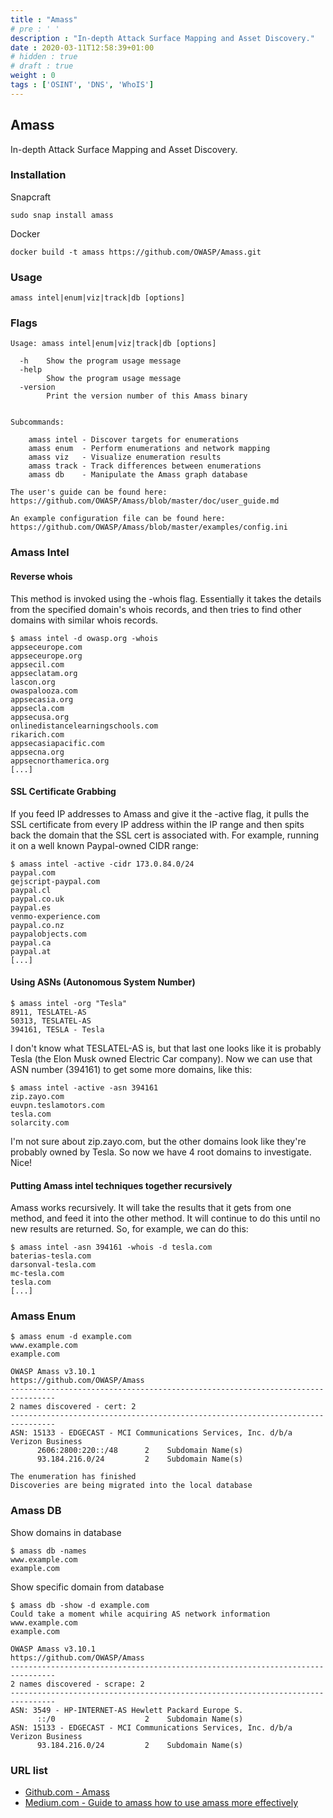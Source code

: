 ```yaml
---
title : "Amass"
# pre : ' '
description : "In-depth Attack Surface Mapping and Asset Discovery."
date : 2020-03-11T12:58:39+01:00
# hidden : true
# draft : true
weight : 0
tags : ['OSINT', 'DNS', 'WhoIS']
---
```


## Amass

In-depth Attack Surface Mapping and Asset Discovery.

### Installation

Snapcraft

```plain
sudo snap install amass
```

Docker

```plain
docker build -t amass https://github.com/OWASP/Amass.git
```

### Usage

```plain
amass intel|enum|viz|track|db [options]
```

### Flags

```plain
Usage: amass intel|enum|viz|track|db [options]

  -h    Show the program usage message
  -help
        Show the program usage message
  -version
        Print the version number of this Amass binary


Subcommands:

    amass intel - Discover targets for enumerations
    amass enum  - Perform enumerations and network mapping
    amass viz   - Visualize enumeration results
    amass track - Track differences between enumerations
    amass db    - Manipulate the Amass graph database

The user's guide can be found here:
https://github.com/OWASP/Amass/blob/master/doc/user_guide.md

An example configuration file can be found here:
https://github.com/OWASP/Amass/blob/master/examples/config.ini
```

### Amass Intel

#### Reverse whois

This method is invoked using the -whois flag. Essentially it takes the details from the specified domain's whois records, and then tries to find other domains with similar whois records.

```plain
$ amass intel -d owasp.org -whois
appseceurope.com
appseceurope.org
appsecil.com
appseclatam.org
lascon.org
owaspalooza.com
appsecasia.org
appsecla.com
appsecusa.org
onlinedistancelearningschools.com
rikarich.com
appsecasiapacific.com
appsecna.org
appsecnorthamerica.org
[...]
```

#### SSL Certificate Grabbing

If you feed IP addresses to Amass and give it the -active flag, it pulls the SSL certificate from every IP address within the IP range and then spits back the domain that the SSL cert is associated with. For example, running it on a well known Paypal-owned CIDR range:

```plain
$ amass intel -active -cidr 173.0.84.0/24  
paypal.com
gejscript-paypal.com
paypal.cl
paypal.co.uk
paypal.es
venmo-experience.com
paypal.co.nz
paypalobjects.com
paypal.ca
paypal.at
[...]
```

#### Using ASNs (Autonomous System Number)

```plain
$ amass intel -org "Tesla"
8911, TESLATEL-AS
50313, TESLATEL-AS
394161, TESLA - Tesla
```

I don't know what TESLATEL-AS is, but that last one looks like it is probably Tesla (the Elon Musk owned Electric Car company). Now we can use that ASN number (394161) to get some more domains, like this:

```plain
$ amass intel -active -asn 394161
zip.zayo.com
euvpn.teslamotors.com
tesla.com
solarcity.com
```

I'm not sure about zip.zayo.com, but the other domains look like they're probably owned by Tesla. So now we have 4 root domains to investigate. Nice!

#### Putting Amass intel techniques together recursively

Amass works recursively. It will take the results that it gets from one method, and feed it into the other method. It will continue to do this until no new results are returned. So, for example, we can do this:

```plain
$ amass intel -asn 394161 -whois -d tesla.com
baterias-tesla.com
darsonval-tesla.com
mc-tesla.com
tesla.com
[...]
```

### Amass Enum

```plain
$ amass enum -d example.com
www.example.com
example.com

OWASP Amass v3.10.1                               https://github.com/OWASP/Amass
--------------------------------------------------------------------------------
2 names discovered - cert: 2
--------------------------------------------------------------------------------
ASN: 15133 - EDGECAST - MCI Communications Services, Inc. d/b/a Verizon Business
      2606:2800:220::/48      2    Subdomain Name(s)
      93.184.216.0/24         2    Subdomain Name(s)

The enumeration has finished
Discoveries are being migrated into the local database
```

### Amass DB

Show domains in database

```plain
$ amass db -names
www.example.com
example.com
```

Show specific domain from database

```plain
$ amass db -show -d example.com
Could take a moment while acquiring AS network information
www.example.com
example.com

OWASP Amass v3.10.1                               https://github.com/OWASP/Amass
--------------------------------------------------------------------------------
2 names discovered - scrape: 2
--------------------------------------------------------------------------------
ASN: 3549 - HP-INTERNET-AS Hewlett Packard Europe S.
      ::/0                    2    Subdomain Name(s)
ASN: 15133 - EDGECAST - MCI Communications Services, Inc. d/b/a Verizon Business
      93.184.216.0/24         2    Subdomain Name(s)
```

### URL list

* [Github.com - Amass](https://github.com/OWASP/Amass)
* [Medium.com - Guide to amass how to use amass more effectively](https://medium.com/@hakluke/haklukes-guide-to-amass-how-to-use-amass-more-effectively-for-bug-bounties-7c37570b83f7)
